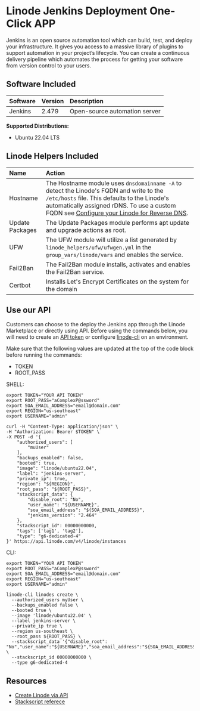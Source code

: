 # Linode Jenkins Deployment One-Click APP

Jenkins is an open source automation tool which can build, test, and deploy your infrastructure. It gives you access to a massive library of plugins to support automation in your project’s lifecycle. You can create a continuous delivery pipeline which automates the process for getting your software from version control to your users.

## Software Included

| Software  | Version   | Description   |
| :---      | :----     | :---          |
| Jenkins    | 2.479    | Open-source automation server |

**Supported Distributions:**

- Ubuntu 22.04 LTS

## Linode Helpers Included

| Name  | Action  |
| :---  | :---    |
| Hostname   | The Hostname module uses `dnsdomainname -A` to detect the Linode's FQDN and write to the `/etc/hosts` file. This defaults to the Linode's automatically assigned rDNS. To use a custom FQDN see [Configure your Linode for Reverse DNS](https://www.linode.com/docs/guides/configure-your-linode-for-reverse-dns/).  |
| Update Packages   | The Update Packages module performs apt update and upgrade actions as root.  |
| UFW   | The UFW module will utilize a list generated by `linode_helpers/ufw/ufwgen.yml` in the `group_vars/linode/vars` and enables the service.  |
| Fail2Ban   | The Fail2Ban module installs, activates and enables the Fail2Ban service.  |
| Certbot    | Installs Let's Encrypt Certificates on the system for the domain |

## Use our API

Customers can choose to the deploy the Jenkins app through the Linode Marketplace or directly using API. Before using the commands below, you will need to create an [API token](https://www.linode.com/docs/products/tools/linode-api/get-started/#create-an-api-token) or configure [linode-cli](https://www.linode.com/products/cli/) on an environment.

Make sure that the following values are updated at the top of the code block before running the commands:
- TOKEN
- ROOT_PASS

SHELL:
```
export TOKEN="YOUR API TOKEN"
export ROOT_PASS="aComplexP@ssword"
export SOA_EMAIL_ADDRESS="email@domain.com"
export REGION="us-southeast"
export USERNAME="admin"

curl -H "Content-Type: application/json" \
-H "Authorization: Bearer $TOKEN" \
-X POST -d '{
    "authorized_users": [
        "muUser"
    ],
    "backups_enabled": false,
    "booted": true,
    "image": "linode/ubuntu22.04",
    "label": "jenkins-server",
    "private_ip": true,
    "region": "${REGION}",
    "root_pass": "${ROOT_PASS}",
    "stackscript_data": {
        "disable_root": "No",
        "user_name": "${USERNAME}",
        "soa_email_address": "${SOA_EMAIL_ADDRESS}",
        "jenkins_version": "2.464"
    },
    "stackscript_id": 00000000000,
    "tags": ['tag1', 'tag2'],
    "type": "g6-dedicated-4"
}' https://api.linode.com/v4/linode/instances
```

CLI:
```
export TOKEN="YOUR API TOKEN"
export ROOT_PASS="aComplexP@ssword"
export SOA_EMAIL_ADDRESS="email@domain.com"
export REGION="us-southeast"
export USERNAME="admin"

linode-cli linodes create \
  --authorized_users myUser \
  --backups_enabled false \
  --booted true \
  --image 'linode/ubuntu22.04' \
  --label jenkins-server \
  --private_ip true \
  --region us-southeast \
  --root_pass ${ROOT_PASS} \
  --stackscript_data '{"disable_root": "No","user_name":"${USERNAME}","soa_email_address":"${SOA_EMAIL_ADDRESS}","jenkins_version":"2.464"}' \
  --stackscript_id 00000000000 \
  --type g6-dedicated-4
```

## Resources

- [Create Linode via API](https://www.linode.com/docs/api/linode-instances/#linode-create)
- [Stackscript referece](https://www.linode.com/docs/guides/writing-scripts-for-use-with-linode-stackscripts-a-tutorial/#user-defined-fields-udfs)